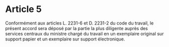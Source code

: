 # Article 5

  
Conformément aux articles L. 2231-6 et D. 2231-2 du code du travail, le présent accord sera déposé par la partie la plus diligente auprès des services centraux du ministre chargé du travail en un exemplaire original sur support papier et un exemplaire sur support électronique.


